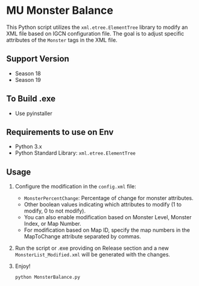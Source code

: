 # MU Monster Balance

This Python script utilizes the `xml.etree.ElementTree` library to modify an XML file based on IGCN configuration file. The goal is to adjust specific attributes of the `Monster` tags in the XML file.

## Support Version
- Season 18
- Season 19

## To Build .exe
- Use pyinstaller
 
## Requirements to use on Env

- Python 3.x
- Python Standard Library: `xml.etree.ElementTree`

## Usage

1. Configure the modification in the `config.xml` file:
   - `MonsterPercentChange`: Percentage of change for monster attributes.
   - Other boolean values indicating which attributes to modify (1 to modify, 0 to not modify).
   - You can also enable modification based on Monster Level, Monster Index, or Map Number.
   - For modification based on Map ID, specify the map numbers in the MapToChange attribute separated by commas.

2. Run the script or .exe providing on Release section and a new `MonsterList_Modified.xml` will be generated with the changes.
3. Enjoy!

   ```bash
   python MonsterBalance.py
